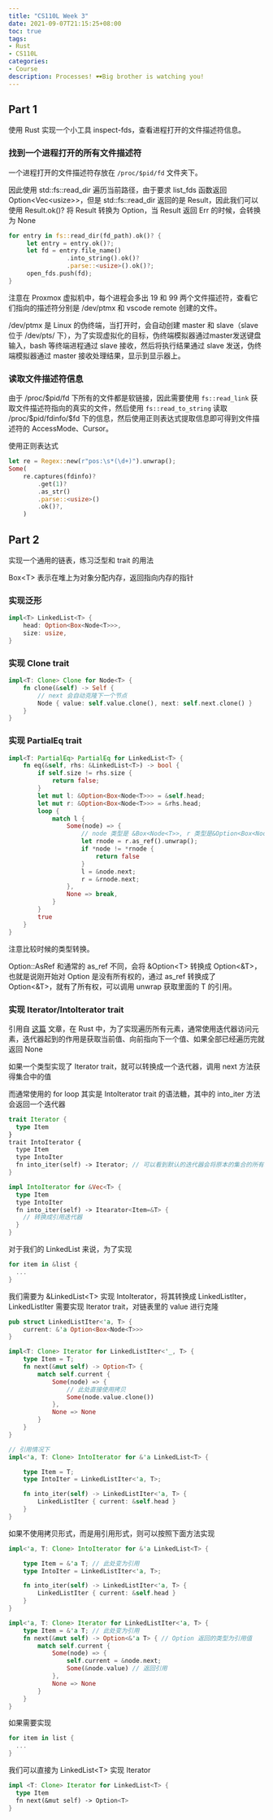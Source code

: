 ```yaml
---
title: "CS110L Week 3"
date: 2021-09-07T21:15:25+08:00
toc: true
tags:
- Rust
- CS110L
categories:
- Course
description: Processes! 🕶️Big brother is watching you!
---
```


## Part 1

使用 Rust 实现一个小工具 inspect-fds，查看进程打开的文件描述符信息。

### 找到一个进程打开的所有文件描述符

一个进程打开的文件描述符存放在 `/proc/$pid/fd` 文件夹下。

因此使用 std::fs::read_dir 遍历当前路径，由于要求 list_fds 函数返回 Option<Vec\<usize>>，但是 std::fs::read_dir 返回的是 Result，因此我们可以使用 Result.ok()? 将 Result 转换为 Option，当 Result 返回 Err 的时候，会转换为 None

```rust
for entry in fs::read_dir(fd_path).ok()? {
     let entry = entry.ok()?;
     let fd = entry.file_name()
                .into_string().ok()?
                .parse::<usize>().ok()?;
     open_fds.push(fd);
}
```

注意在 Proxmox 虚拟机中，每个进程会多出 19 和 99 两个文件描述符，查看它们指向的描述符分别是 /dev/ptmx 和 vscode remote 创建的文件。

/dev/ptmx 是 Linux 的伪终端，当打开时，会自动创建 master 和 slave（slave 位于 /dev/pts/ 下），为了实现虚拟化的目标，伪终端模拟器通过master发送键盘输入，bash 等终端进程通过 slave 接收，然后将执行结果通过 slave 发送，伪终端模拟器通过 master 接收处理结果，显示到显示器上。

### 读取文件描述符信息

由于 /proc/\$pid/fd 下所有的文件都是软链接，因此需要使用 `fs::read_link` 获取文件描述符指向的真实的文件，然后使用 `fs::read_to_string` 读取 /proc/\$pid/fdinfo/\$fd 下的信息，然后使用正则表达式提取信息即可得到文件描述符的 AccessMode、Cursor。

使用正则表达式

```rust
let re = Regex::new(r"pos:\s*(\d+)").unwrap();
Some(
    re.captures(fdinfo)?
        .get(1)?
        .as_str()
        .parse::<usize>()
        .ok()?,
    )
```

## Part 2

实现一个通用的链表，练习泛型和 trait 的用法

Box\<T> 表示在堆上为对象分配内存，返回指向内存的指针

### 实现泛形

```rust
impl<T> LinkedList<T> {
    head: Option<Box<Node<T>>>,
    size: usize,
}
```

### 实现 Clone trait

```rust
impl<T: Clone> Clone for Node<T> {
    fn clone(&self) -> Self {
        // next 会自动克隆下一个节点
        Node { value: self.value.clone(), next: self.next.clone() }
    }
}

```

### 实现 PartialEq trait

```rust
impl<T: PartialEq> PartialEq for LinkedList<T> {
    fn eq(&self, rhs: &LinkedList<T>) -> bool {
        if self.size != rhs.size {
            return false;
        } 
        let mut l: &Option<Box<Node<T>>> = &self.head;
        let mut r: &Option<Box<Node<T>>> = &rhs.head;
        loop {
            match l {
                Some(node) => {
                    // node 类型是 &Box<Node<T>>, r 类型是&Option<Box<Node<T>>，如果直接 unwrap，得到的就是 Box<Node<T>>，不能做比较，因此我们需要使用 as_ref，转换成 Option<&Box<Node<T>>，然后再 unwrap
                    let rnode = r.as_ref().unwrap();
                    if *node != *rnode {
                        return false
                    }
                    l = &node.next;
                    r = &rnode.next;
                },
                None => break,
            }
        }
        true
    }
}
```

注意比较时候的类型转换。

Option::AsRef 和通常的 as_ref 不同，会将 &Option\<T> 转换成 Option<&T>，也就是说刚开始对 Option 是没有所有权的，通过 as_ref 转换成了 Option<&T>，就有了所有权，可以调用 unwrap 获取里面的 T 的引用。

### 实现 Iterator/IntoIterator trait

引用自 [这篇](http://xion.io/post/code/rust-for-loop.html) 文章，在 Rust 中，为了实现遍历所有元素，通常使用迭代器访问元素，迭代器起到的作用是获取当前值、向前指向下一个值、如果全部已经遍历完就返回 None

如果一个类型实现了 Iterator trait，就可以转换成一个迭代器，调用 next 方法获得集合中的值

而通常使用的 for loop 其实是 IntoIterator trait 的语法糖，其中的 into_iter 方法会返回一个迭代器

```rust
trait Iterator {
  type Item
}
trait IntoIterator {
  type Item
  type IntoIter
  fn into_iter(self) -> Iterator; // 可以看到默认的迭代器会将原本的集合的所有权消耗掉，转变成一个迭代器，因此 for loop 使用过后集合就不能再此被使用
}

impl IntoIterator for &Vec<T> {
  type Item
  type IntoIter
  fn into_iter(self) -> Itearator<Item=&T> {
    // 转换成引用迭代器
  }
}
```

对于我们的 LinkedList 来说，为了实现

```rust
for item in &list {
  ...
}
```

我们需要为 &LinkedList\<T> 实现 IntoIterator，将其转换成 LinkedListIter，LinkedListIter 需要实现 Iterator trait，对链表里的 value 进行克隆

```rust
pub struct LinkedListIter<'a, T> {
    current: &'a Option<Box<Node<T>>>
}

impl<T: Clone> Iterator for LinkedListIter<'_, T> {
    type Item = T;
    fn next(&mut self) -> Option<T> {
        match self.current {
            Some(node) => {
              	// 此处直接使用拷贝
                Some(node.value.clone())
            },
            None => None
        }
    }
}

// 引用情况下
impl<'a, T: Clone> IntoIterator for &'a LinkedList<T> {

    type Item = T;
    type IntoIter = LinkedListIter<'a, T>;

    fn into_iter(self) -> LinkedListIter<'a, T> {
        LinkedListIter { current: &self.head }
    }
}
```

如果不使用拷贝形式，而是用引用形式，则可以按照下面方法实现

```rust
impl<'a, T: Clone> IntoIterator for &'a LinkedList<T> {

    type Item = &'a T; // 此处变为引用
    type IntoIter = LinkedListIter<'a, T>;

    fn into_iter(self) -> LinkedListIter<'a, T> {
        LinkedListIter { current: &self.head }
    }
}

impl<'a, T: Clone> Iterator for LinkedListIter<'a, T> {
    type Item = &'a T; // 此处变为引用
    fn next(&mut self) -> Option<&'a T> { // Option 返回的类型为引用值
        match self.current {
            Some(node) => {
                self.current = &node.next;
                Some(&node.value) // 返回引用
            },
            None => None
        }
    }
}
```



如果需要实现

```rust
for item in list {
  ...
}
```

我们可以直接为 LinkedList\<T> 实现 Iterator

```rust
impl <T: Clone> Iterator for LinkedList<T> {
  type Item
  fn next(&mut self) -> Option<T>
}
```



